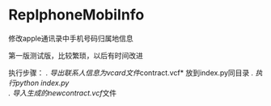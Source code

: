 RepIphoneMobiInfo
=================

修改apple通讯录中手机号码归属地信息

第一版测试版，比较繁琐，以后有时间改进

执行步骤：
*. 导出联系人信息为vcard文件*contract.vcf* 放到index.py同目录 
*. 执行python index.py  
*. 导入生成的*newcontract.vcf*文件  

